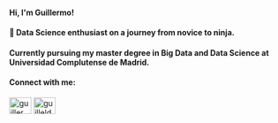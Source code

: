 <h4 align="left">Hi, I'm Guillermo!</h4>
<h4 align="left">🚀 Data Science enthusiast on a journey from novice to ninja.</h4>

<h4 align="left"> Currently pursuing my master degree in Big Data and Data Science at Universidad Complutense de Madrid.

<h4 align="left">Connect with me:</h4>
<p align="left">
<a href="https://linkedin.com/in/guillermo-lodeiro-dell-iaconi" target="blank"><img align="center" src="https://raw.githubusercontent.com/rahuldkjain/github-profile-readme-generator/master/src/images/icons/Social/linked-in-alt.svg" alt="guillermo-lodeiro-dell-iaconi" height="30" width="40" /></a>
<a href="https://www.hackerrank.com/guilleldas" target="blank"><img align="center" src="https://raw.githubusercontent.com/rahuldkjain/github-profile-readme-generator/master/src/images/icons/Social/hackerrank.svg" alt="guilleldas" height="30" width="40" /></a>
</p>


